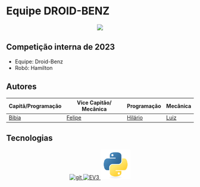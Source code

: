 # Equipe DROID-BENZ
<div align="center">
<img width="200" src="https://logodownload.org/wp-content/uploads/2014/04/mercedes-benz-logo-8.png"/>

</div>

## Competição interna de 2023
- Equipe: Droid-Benz
- Robô: Hamilton



## Autores 
Capitã/Programação | Vice Capitão/ Mecânica  | Programação | Mecânica
|---|---|---|---|
[Bibia](https://github.com/BiancaPatrocinio7)|[Felipe](https://github.com/avilafelipe20)|[Hilário](https://github.com/Luis-Moon)|[Luiz](https://github.com/LuizFCampos23)|

  

## Tecnologias 

<p align="center">  </a> <a href="https://git-scm.com/" target="_blank" rel="noreferrer"> <img src="https://www.vectorlogo.zone/logos/git-scm/git-scm-icon.svg" alt="git" width="80" height="80"/> </a> <a href="https://education.lego.com/pt-br/downloads/mindstorms-ev3/software/" target="_blank" rel="noreferrer"> <img src="https://i.imgur.com/qiK6bXc.png" alt="EV3" width="80" height="80"/> </a> <a href="https://www.python.org" target="_blank" rel="noreferrer"> <img src="https://raw.githubusercontent.com/devicons/devicon/master/icons/python/python-original.svg" alt="python" width="80" height="80"/> </a> </p>
